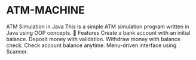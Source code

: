 # ATM-MACHINE
ATM Simulation in Java This is a simple ATM simulation program written in Java using OOP concepts.  🔧 Features Create a bank account with an initial balance.  Deposit money with validation.  Withdraw money with balance check.  Check account balance anytime.  Menu-driven interface using Scanner.
